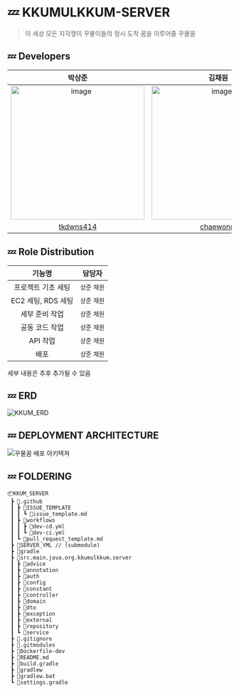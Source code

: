 # 💤 KKUMULKKUM-SERVER

> 이 세상 모든 지각쟁이 꾸물이들의 정시 도착 꿈을 이루어줄 꾸물꿈

## 💤 Developers

|                                           박상준                                            |                                            김채원                                            |
|:----------------------------------------------------------------------------------------:|:-----------------------------------------------------------------------------------------:|
| <img width="300" alt="image" src="https://avatars.githubusercontent.com/u/74230343?v=4"> | <img width="300" alt="image" src="https://avatars.githubusercontent.com/u/113420297?v=4"> | 
|                        [tkdwns414](https://github.com/tkdwns414)                         |                            [chaewonni](https://github.com/chaewonni)                            |


## 💤 Role Distribution
<div markdown="1">  

|      기능명       |    담당자    |
|:--------------:|:---------:|
|   프로젝트 기초 세팅   | `상준` `채원` |
| EC2 세팅, RDS 세팅 | `상준` `채원`  |
|    세부 준비 작업    | `상준` `채원` |
|    공동 코드 작업    | `상준` `채원` |
|     API 작업     | `상준` `채원` |
|       배포       | `상준` `채원` |

</div>

세부 내용은 추후 추가될 수 있음

## 💤 ERD

![KKUM_ERD](https://github.com/OMZigak/KKUM_SERVER/assets/74230343/a4d5b4b4-002e-4484-b31c-1c952dacf665)

## 💤 DEPLOYMENT ARCHITECTURE

![꾸물꿈 배포 아키텍쳐](https://github.com/user-attachments/assets/fa9d622f-0c26-440b-8e8f-bbeebfad7908)

## 💤 FOLDERING
```plaintext
📦KKUM_SERVER
 ┣ 📂.github
 ┃ ┣ 📂ISSUE_TEMPLATE
 ┃ ┃ ┗ 📜issue_template.md
 ┃ ┣ 📂workflows
 ┃ ┃ ┣ 📜dev-cd.yml
 ┃ ┃ ┗ 📜dev-ci.yml
 ┃ ┗ 📜pull_request_template.md
 ┣ 📂SERVER_YML // (submodule)
 ┣ 📂gradle
 ┣ 📂src.main.java.org.kkumulkkum.server
 ┃ ┣ 📂advice
 ┃ ┣ 📂annotation
 ┃ ┣ 📂auth
 ┃ ┣ 📂config
 ┃ ┣ 📂constant
 ┃ ┣ 📂controller
 ┃ ┣ 📂domain
 ┃ ┣ 📂dto
 ┃ ┣ 📂exception
 ┃ ┣ 📂external
 ┃ ┣ 📂repository
 ┃ ┗ 📂service
 ┣ 📜.gitignore
 ┣ 📜.gitmodules
 ┣ 📜Dockerfile-dev
 ┣ 📜README.md
 ┣ 📜build.gradle
 ┣ 📜gradlew
 ┣ 📜gradlew.bat
 ┗ 📜settings.gradle
```